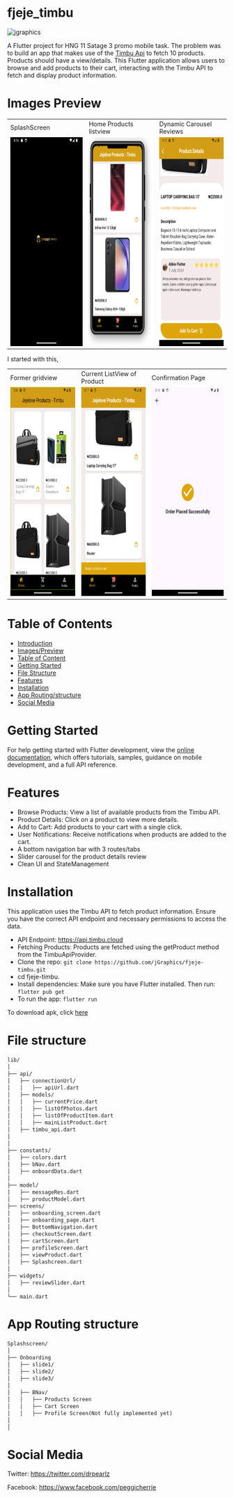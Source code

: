 # fjeje_timbu
<p align="left"> <img src="https://komarev.com/ghpvc/?username=jgraphics&label=Profile%20views&color=0e75b6&style=flat" alt="jgraphics" /> </p>

A Flutter project for HNG 11 Satage 3 promo mobile task.
The problem was to build an app that makes use of the [Timbu Api](https://api.timbu.com)
 to fetch 10 products. Products should have a view/details. This Flutter application allows users to browse and add products to their cart, interacting with the Timbu API to fetch and display product information.

# Images Preview
<table>
  <tr>
    <td>SplashScreen</td>
     <td>Home Products listview</td>
     <td>Dynamic Carousel Reviews</td>
  </tr>
  <tr>
    <td><img src="assets/images/splash.png" width=270 height=480></td>
    <td><img src="assets/images/11.png" width=270 height=480></td>
    <td><img src="assets/images/cdet.png" width=270 height=480></td>
  </tr>
 </table>
 
  I started with this,
<table>
  <tr>
    <td>Former gridview</td>
     <td>Current ListView of Product</td>
     <td>Confirmation Page</td>
  </tr>
  <tr>
    <td><img src="assets/images/52.png" width=270 height=480></td>
    <td><img src="assets/images/a2c2.png" width=270 height=480></td>
    <td><img src="assets/images/done.png" width=270 height=480></td>
  </tr>
 </table>




# Table of Contents

* [Introduction](#fjeje_timbu)
* [Images/Preview](#images-preview)
* [Table of Content](#Table-of-content)
* [Getting Started](#getting-started)
* [File Structure](#file-structure)
* [Features](#features)
* [Installation](#installation)
* [App Routing/structure](#app-routing-structure)
* [Social Media](#social-media)
 
# Getting Started
For help getting started with Flutter development, view the
[online documentation](https://docs.flutter.dev/), which offers tutorials,
samples, guidance on mobile development, and a full API reference.


# Features

- Browse Products: View a list of available products from the Timbu API.
- Product Details: Click on a product to view more details.
- Add to Cart: Add products to your cart with a single click.
- User Notifications: Receive notifications when products are added to the cart.
- A bottom navigation bar with 3 routes/tabs
- Slider carousel for the product details review
- Clean UI and StateManagement

# Installation

This application uses the Timbu API to fetch product information. Ensure you have the correct API endpoint and necessary permissions to access the data.

- API Endpoint: https://api.timbu.cloud
- Fetching Products: Products are fetched using the getProduct method from the TimbuApiProvider.
- Clone the repo: `git clone https://github.com/jGraphics/fjeje-timbu.git`
- cd fjeje-timbu.
- Install dependencies: Make sure you have Flutter installed. Then run:  `flutter pub get`
- To run the app:  `flutter run`

To download apk, click <a href="https://drive.google.com/drive/folders/1HuJf-TPLKT6VWD8BygloYgl77BSsKiLt?usp=drive_link"> here </a>

# File structure

```
lib/
│
├── api/
│   ├── connectionUrl/
│   │   ├── apiUrl.dart
│   ├── models/
│   │   ├── currentPrice.dart
│   │   ├── listOfPhotos.dart
│   │   ├── listOfProductItem.dart
│   │   ├── mainListProduct.dart
│   ├── timbu_api.dart
│
│
├── constants/
│   ├── colors.dart
│   ├── bNav.dart
│   ├── onboardData.dart
│
├── model/
│   ├── messageRes.dart
│   ├── productModel.dart
├── screens/
│   ├── onboarding_screen.dart
│   ├── onboarding_page.dart
│   ├── BottomNavigation.dart
│   ├── checkoutScreen.dart
│   ├── cartScreen.dart
│   ├── profileScreen.dart
│   ├── viewProduct.dart
│   ├── Splashcreen.dart
│ 
├── widgets/
│   ├── reviewSlider.dart
│
└── main.dart

```
# App Routing structure

```
Splashscreen/
│
├── Onboarding
│   ├── slide1/
│   ├── slide2/
│   ├── slide3/
│   
│   ├── BNav/
│   │   ├── Products Screen
│   │   ├── Cart Screen
│   │   ├── Profile Screen(Not fully implemented yet)
│  
│
```


# Social Media

Twitter: <https://twitter.com/drpearlz>

Facebook: <https://www.facebook.com/peggicherrie>
